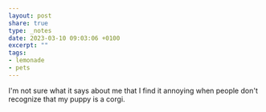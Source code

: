 ```yaml
---
layout: post
share: true
type: _notes
date: 2023-03-10 09:03:06 +0100
excerpt: ""
tags:
- lemonade
- pets
---
```

I'm not sure what it says about me that I find it annoying when people don't recognize that my puppy is a corgi.